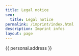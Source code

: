 ```yaml
---
title: Legal notice
seo:
  title: Legal notice
permalink: /imprint/index.html
description: Imprint infos
layout: page
---
```



{{ personal.address }}
